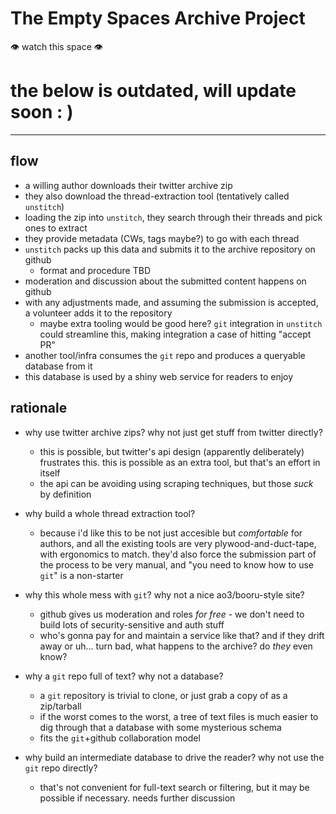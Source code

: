 
The Empty Spaces Archive Project
================================

👁 watch this space 👁

# the below is outdated, will update soon : )

---

flow
----

- a willing author downloads their twitter archive zip
- they also download the thread-extraction tool (tentatively called `unstitch`)
- loading the zip into `unstitch`, they search through their threads and pick ones to extract
- they provide metadata (CWs, tags maybe?) to go with each thread
- `unstitch` packs up this data and submits it to the archive repository on github
    - format and procedure TBD
- moderation and discussion about the submitted content happens on github
- with any adjustments made, and assuming the submission is accepted, a volunteer adds it to the
  repository
    - maybe extra tooling would be good here? `git` integration in `unstitch` could streamline this,
      making integration a case of hitting "accept PR"
- another tool/infra consumes the `git` repo and produces a queryable database from it
- this database is used by a shiny web service for readers to enjoy

rationale
---------

- why use twitter archive zips? why not just get stuff from twitter directly?
    - this is possible, but twitter's api design (apparently deliberately) frustrates this. this is
      possible as an extra tool, but that's an effort in itself
    - the api can be avoiding using scraping techniques, but those _suck_ by definition

- why build a whole thread extraction tool?
    - because i'd like this to be not just accesible but *comfortable* for authors, and all the
      existing tools are very plywood-and-duct-tape, with ergonomics to match. they'd also force the
      submission part of the process to be very manual, and "you need to know how to use `git`" is a
      non-starter

- why this whole mess with `git`? why not a nice ao3/booru-style site?
    - github gives us moderation and roles *for free* - we don't need to build lots of
      security-sensitive and auth stuff
    - who's gonna pay for and maintain a service like that? and if they drift away or uh... turn
      bad, what happens to the archive? do _they_ even know?

- why a `git` repo full of text? why not a database?
    - a `git` repository is trivial to clone, or just grab a copy of as a zip/tarball
    - if the worst comes to the worst, a tree of text files is much easier to dig through that a
      database with some mysterious schema
    - fits the `git`+github collaboration model

- why build an intermediate database to drive the reader? why not use the `git` repo directly?
    - that's not convenient for full-text search or filtering, but it may be possible if necessary.
      needs further discussion

